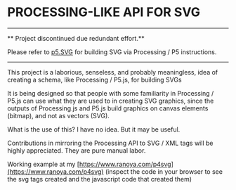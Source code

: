 # PROCESSING-LIKE API FOR SVG

---

** Project discontinued due redundant effort.**

Please refer to [p5.SVG](https://github.com/zenozeng/p5.js-svg) for building SVG via Processing / P5 instructions.

---

This project is a laborious, senseless, and probably meaningless, idea of ​​creating a schema, like Processing / P5.js, for building SVGs

It is being designed so that people with some familiarity in Processing / P5.js can use what they are used to in creating SVG graphics, since the outputs of Processing.js and P5.js build graphics on canvas elements (bitmap), and not as vectors (SVG).

What is the use of this? I have no idea. But it may be useful.

Contributions in mirroring the Processing API to SVG / XML tags will be highly appreciated. They are pure manual labor.

Working example at my [https://www.ranoya.com/p4svg](https://www.ranoya.com/p4svg)
(inspect the code in your browser to see the svg tags created and the javascript code that created them)
